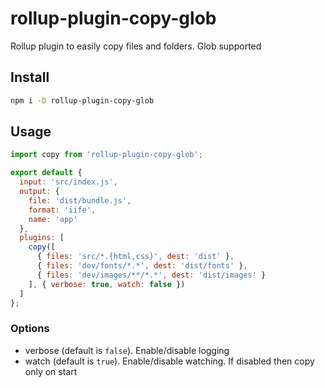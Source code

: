 # rollup-plugin-copy-glob

Rollup plugin to easily copy files and folders. Glob supported

## Install

```sh
npm i -D rollup-plugin-copy-glob
```

## Usage

```js
import copy from 'rollup-plugin-copy-glob';

export default {
  input: 'src/index.js',
  output: {
    file: 'dist/bundle.js',
    format: 'iife',
    name: 'app'
  },
  plugins: [
    copy([
      { files: 'src/*.{html,css}', dest: 'dist' },
      { files: 'dev/fonts/*.*', dest: 'dist/fonts' },
      { files: 'dev/images/**/*.*', dest: 'dist/images' }
    ], { verbose: true, watch: false })
  ]
};
```

### Options
  - verbose (default is `false`). Enable/disable logging
  - watch (default is `true`). Enable/disable watching. If disabled then copy only on start

